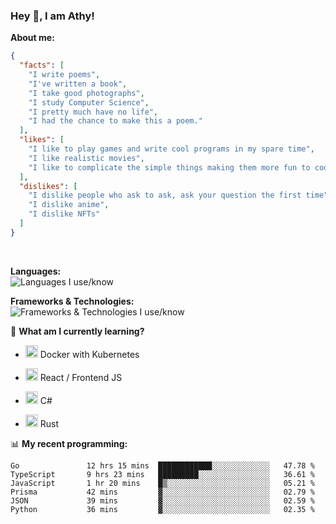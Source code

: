 ### Hey 👋, I am Athy!<br>

**About me:**


```json
{
  "facts": [
    "I write poems",
    "I've written a book",
    "I take good photographs",
    "I study Computer Science",
    "I pretty much have no life",
    "I had the chance to make this a poem."
  ],
  "likes": [
    "I like to play games and write cool programs in my spare time",
    "I like realistic movies",
    "I like to complicate the simple things making them more fun to code."
  ],
  "dislikes": [
    "I dislike people who ask to ask, ask your question the first time",
    "I dislike anime",
    "I dislike NFTs"
  ]
}
```
<br>


**Languages:**<br>
![Languages I use/know](https://skillicons.dev/icons?i=py,js,html,go,lua,java)

**Frameworks & Technologies:**<br />
![Frameworks & Technologies I use/know](https://skillicons.dev/icons?i=nodejs,nextjs,ts,react,express,docker,kubernetes,mysql,postgresql,mongodb,git,github,tailwind,prisma)

📙 **What am I currently learning?**

- <img height="20" src="https://cdn.jsdelivr.net/gh/devicons/devicon/icons/docker/docker-original.svg" /> Docker with Kubernetes

- <img height="20" src="https://cdn.jsdelivr.net/gh/devicons/devicon/icons/react/react-original.svg" /> React / Frontend JS

- <img height="20" src="https://cdn.jsdelivr.net/gh/devicons/devicon/icons/csharp/csharp-original.svg" /> C#
- <img height="20" src="https://cdn.jsdelivr.net/gh/devicons/devicon/icons/rust/rust-plain.svg" /> Rust

📊 **My recent programming:**

<!--START_SECTION:waka-->

```text
Go               12 hrs 15 mins  ████████████░░░░░░░░░░░░░   47.78 %
TypeScript       9 hrs 23 mins   █████████░░░░░░░░░░░░░░░░   36.61 %
JavaScript       1 hr 20 mins    █▒░░░░░░░░░░░░░░░░░░░░░░░   05.21 %
Prisma           42 mins         ▓░░░░░░░░░░░░░░░░░░░░░░░░   02.79 %
JSON             39 mins         ▓░░░░░░░░░░░░░░░░░░░░░░░░   02.59 %
Python           36 mins         ▓░░░░░░░░░░░░░░░░░░░░░░░░   02.35 %
```

<!--END_SECTION:waka-->
